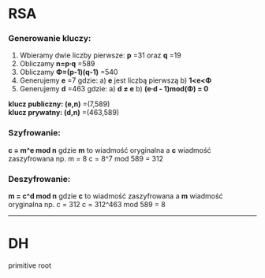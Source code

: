 # RSA
### Generowanie kluczy:
1) Wbieramy dwie liczby pierwsze: **p** =31 oraz **q** =19
2) Obliczamy **n=p∙q** =589
3) Obliczamy **Φ=(p-1)(q-1)** =540
4) Generujemy **e** =7 gdzie:
    a) **e** jest liczbą pierwszą
    b) **1<e<Φ**
5) Generujemy **d** =463 gdzie:
    a) **d ≠ e**
    b) **(e∙d - 1)mod(Φ) = 0**

**klucz publiczny: (e,n)** =(7,589)  
**klucz prywatny: (d,n)** =(463,589)

### Szyfrowanie:
**c = m^e mod n**
gdzie **m** to wiadmość oryginalna a **c** wiadmość zaszyfrowana
np.
m = 8
c = 8^7 mod 589 = 312

### Deszyfrowanie:
**m = c^d mod n**
gdzie **c** to wiadmość zaszyfrowana a **m** wiadmość oryginalna
np.
c = 312
c = 312^463 mod 589 = 8
___
# DH
primitive root 